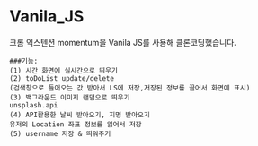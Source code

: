 # Vanila_JS

크롬 익스텐션 momentum을 Vanila JS를 사용해 클론코딩했습니다.
```
###기능:
(1) 시간 화면에 실시간으로 띄우기 
(2) toDoList update/delete
(검색창으로 들어오는 값 받아서 LS에 저장,저장된 정보를 끌어서 화면에 표시)
(3) 백그라운드 이미지 랜덤으로 띄우기
unsplash.api
(4) API활용한 날씨 받아오기, 지명 받아오기
유저의 Location 좌표 정보를 읽어서 저장
(5) username 저장 & 띄워주기
```
